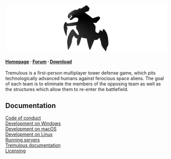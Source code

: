 ![Tremulous Banner](docs/tremulous-banner.jpg)

#### [Homepage](http://grangerhub.com) ∙ [Forum](https://forum.grangerhub.com) ∙ [Download](https://github.com/GrangerHub/tremulous/releases)

Tremulous is a first-person multiplayer tower defense game, which pits
technologically advanced humans against ferocious space aliens. The goal of
each team is to eliminate the members of the opposing team as well as the
structures which allow them to re-enter the battlefield.

## Documentation

[Code of conduct](CODE_OF_CONDUCT.md)  
[Development on Windows](docs/DevelopmentOnWindows.md)  
[Development on macOS](docs/DevelopmentOnMacOS.md)  
[Development on Linux](docs/DevelopmentOnLinux.md)  
[Running servers](tremulous/docs/Servers/RunningServers.md)  
[Tremulous documentation](tremulous/docs/Index.md)  
[Licensing](COPYING.md)
